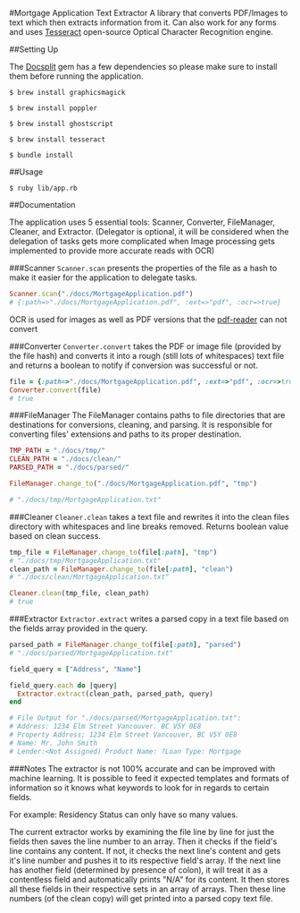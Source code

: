 #Mortgage Application Text Extractor
A library that converts PDF/Images to text which then extracts information from it. Can also work for any forms and uses [Tesseract](https://github.com/tesseract-ocr/tesseract) open-source Optical Character Recognition engine.

##Setting Up

The [Docsplit](https://documentcloud.github.io/docsplit/) gem has a few dependencies so please make sure to install them before running the application.

`$ brew install graphicsmagick`

`$ brew install poppler`

`$ brew install ghostscript`

`$ brew install tesseract`

`$ bundle install`

##Usage

`$ ruby lib/app.rb`

##Documentation

The application uses 5 essential tools: Scanner, Converter, FileManager, Cleaner, and Extractor.
(Delegator is optional, it will be considered when the delegation of tasks gets more complicated when Image processing gets implemented to provide more accurate reads with OCR)

###Scanner
`Scanner.scan` presents the properties of the file as a hash to make it easier for the application to delegate tasks.
```ruby
Scanner.scan("./docs/MortgageApplication.pdf")
# {:path=>"./docs/MortgageApplication.pdf", :ext=>"pdf", :ocr=>true}
```
OCR is used for images as well as PDF versions that the [pdf-reader](https://github.com/yob/pdf-reader) can not convert

###Converter
`Converter.convert` takes the PDF or image file (provided by the file hash) and converts it into a rough (still lots of whitespaces) text file and returns a boolean to notify if conversion was successful or not.
```ruby
file = {:path=>"./docs/MortgageApplication.pdf", :ext=>"pdf", :ocr=>true}
Converter.convert(file)
# true
```

###FileManager
The FileManager contains paths to file directories that are destinations for conversions, cleaning, and parsing. It is responsible for converting files' extensions and paths to its proper destination.
```ruby
TMP_PATH = "./docs/tmp/"
CLEAN_PATH = "./docs/clean/"
PARSED_PATH = "./docs/parsed/"

FileManager.change_to("./docs/MortgageApplication.pdf", "tmp")

# "./docs/tmp/MortgageApplication.txt"
```
###Cleaner
`Cleaner.clean` takes a text file and rewrites it into the clean files directory with whitespaces and line breaks removed. Returns boolean value based on clean success.
```ruby
tmp_file = FileManager.change_to(file[:path], "tmp")
# "./docs/tmp/MortgageApplication.txt"
clean_path = FileManager.change_to(file[:path], "clean")
# "./docs/clean/MortgageApplication.txt"

Cleaner.clean(tmp_file, clean_path)
# true
```

###Extractor
`Extractor.extract` writes a parsed copy in a text file based on the fields array provided in the query.
```ruby
parsed_path = FileManager.change_to(file[:path], "parsed")
# "./docs/parsed/MortgageApplication.txt"

field_query = ["Address", "Name"]

field_query.each do |query|
  Extractor.extract(clean_path, parsed_path, query)
end

# File Output for "./docs/parsed/MortgageApplication.txt":
# Address: 1234 Elm Street Vancouver. BC V5Y 0E8
# Property Address; 1234 Elm Street Vancouver, BC V5Y 0E8
# Name: Mr. John Smith
# Lender:<Not Assigned) Product Name: ?Loan Type: Mortgage
```
###Notes
The extractor is not 100% accurate and can be improved with machine learning. It is possible to feed it expected templates and formats of information so it knows what keywords to look for in regards to certain fields.

For example: Residency Status can only have so many values.

The current extractor works by examining the file line by line for just the fields then saves the line number to an array. Then it checks if the field's line contains any content. If not, it checks the next line's content and gets it's line number and pushes it to its respective field's array. If the next line has another field (determined by presence of colon), it will treat it as a contentless field and automatically prints "N/A" for its content. It then stores all these fields in their respective sets in an array of arrays. Then these line numbers (of the clean copy) will get printed into a parsed copy text file.
